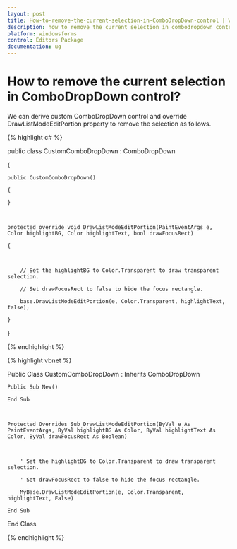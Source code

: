 ```yaml
---
layout: post
title: How-to-remove-the-current-selection-in-ComboDropDown-control | Windows Forms | Syncfusion
description: how to remove the current selection in combodropdown control
platform: windowsforms
control: Editors Package
documentation: ug
---
```


# How to remove the current selection in ComboDropDown control?

We can derive custom ComboDropDown control and override DrawListModeEditPortion property to remove the selection as follows.

{% highlight c# %}



public class CustomComboDropDown : ComboDropDown

{

    public CustomComboDropDown()

    {

    }



    protected override void DrawListModeEditPortion(PaintEventArgs e, Color highlightBG, Color highlightText, bool drawFocusRect)

    {



        // Set the highlightBG to Color.Transparent to draw transparent selection.

        // Set drawFocusRect to false to hide the focus rectangle.

        base.DrawListModeEditPortion(e, Color.Transparent, highlightText, false);

    }

}

{% endhighlight %}

{% highlight vbnet %}



Public Class CustomComboDropDown : Inherits ComboDropDown

    Public Sub New()

    End Sub



    Protected Overrides Sub DrawListModeEditPortion(ByVal e As PaintEventArgs, ByVal highlightBG As Color, ByVal highlightText As Color, ByVal drawFocusRect As Boolean)



        ' Set the highlightBG to Color.Transparent to draw transparent selection.

        ' Set drawFocusRect to false to hide the focus rectangle.

        MyBase.DrawListModeEditPortion(e, Color.Transparent, highlightText, False)

    End Sub

End Class

{% endhighlight %}